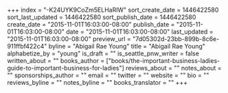 +++
index = "-K24UYK9CoZm5ELHaRlW"
sort_create_date = 1446422580
sort_last_updated = 1446422580
sort_publish_date = 1446422580
create_date = "2015-11-01T16:03:00-08:00"
publish_date = "2015-11-01T16:03:00-08:00"
date = "2015-11-01T16:03:00-08:00"
last_updated = "2015-11-01T16:03:00-08:00"
preview_url = "7d05302d-23bb-899b-8c6e-911ffbf422c4"
byline = "Abigail Rae Young"
title = "Abigail Rae Young"
alphabetize_by = "young"
is_draft = ""
is_seattle_pnw_writer = false
written_about = ""
books_author = ["books/the-important-business-ladies-guide-to-important-business-for-ladies"]
reviews_about = ""
notes_about = ""
sponsorships_author = ""
email = ""
twitter = ""
website = ""
bio = ""
reviews_byline = ""
notes_byline = ""
books_translator = ""
+++
